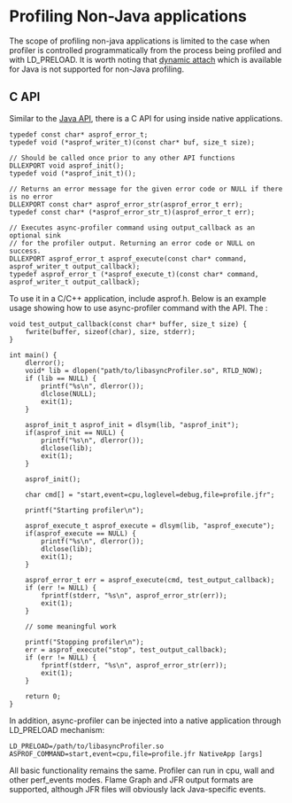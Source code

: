 # Profiling Non-Java applications

The scope of profiling non-java applications is limited to the case when profiler is controlled
programmatically from the process being profiled and with LD_PRELOAD. It is worth noting that 
[dynamic attach](https://github.com/async-profiler/async-profiler/blob/master/docs/OtherUseCases.md#launching-as-an-agent) 
which is available for Java is not supported for non-Java profiling.


## C API
Similar to the
[Java API](https://github.com/async-profiler/async-profiler/blob/master/docs/OtherUseCases.md#using-java-api),
there is a C API for using inside native applications.
```
typedef const char* asprof_error_t;
typedef void (*asprof_writer_t)(const char* buf, size_t size);

// Should be called once prior to any other API functions
DLLEXPORT void asprof_init();
typedef void (*asprof_init_t)();

// Returns an error message for the given error code or NULL if there is no error
DLLEXPORT const char* asprof_error_str(asprof_error_t err);
typedef const char* (*asprof_error_str_t)(asprof_error_t err);

// Executes async-profiler command using output_callback as an optional sink
// for the profiler output. Returning an error code or NULL on success.
DLLEXPORT asprof_error_t asprof_execute(const char* command, asprof_writer_t output_callback);
typedef asprof_error_t (*asprof_execute_t)(const char* command, asprof_writer_t output_callback);
```
To use it in a C/C++ application, include asprof.h. Below is an example usage showing how to use async-profiler command with the API. The :
```
void test_output_callback(const char* buffer, size_t size) {
    fwrite(buffer, sizeof(char), size, stderr);
}

int main() {
    dlerror();
    void* lib = dlopen("path/to/libasyncProfiler.so", RTLD_NOW);
    if (lib == NULL) {
        printf("%s\n", dlerror());
        dlclose(NULL);
        exit(1);
    }

    asprof_init_t asprof_init = dlsym(lib, "asprof_init");
    if(asprof_init == NULL) {
        printf("%s\n", dlerror());
        dlclose(lib);
        exit(1);
    }
    
    asprof_init();

    char cmd[] = "start,event=cpu,loglevel=debug,file=profile.jfr";

    printf("Starting profiler\n");
    
    asprof_execute_t asprof_execute = dlsym(lib, "asprof_execute");
    if(asprof_execute == NULL) {
        printf("%s\n", dlerror());
        dlclose(lib);
        exit(1);
    }

    asprof_error_t err = asprof_execute(cmd, test_output_callback);
    if (err != NULL) {
        fprintf(stderr, "%s\n", asprof_error_str(err));
        exit(1);
    }

    // some meaningful work

    printf("Stopping profiler\n");
    err = asprof_execute("stop", test_output_callback);
    if (err != NULL) {
        fprintf(stderr, "%s\n", asprof_error_str(err));
        exit(1);
    }

    return 0;
}
```

In addition, async-profiler can be injected into a native application through LD_PRELOAD mechanism:
```
LD_PRELOAD=/path/to/libasyncProfiler.so ASPROF_COMMAND=start,event=cpu,file=profile.jfr NativeApp [args]
```

All basic functionality remains the same. Profiler can run in cpu, wall and other perf_events 
modes. Flame Graph and JFR output formats are supported, although JFR files will obviously lack
Java-specific events.
